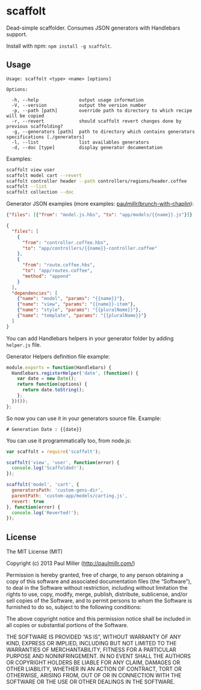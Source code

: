 # scaffolt

Dead-simple scaffolder. Consumes JSON generators with Handlebars support.

Install with npm: `npm install -g scaffolt`.

## Usage

```
Usage: scaffolt <type> <name> [options]

Options:

  -h, --help               output usage information
  -V, --version            output the version number
  -p, --path [path]        override path to directory to which recipe will be copied
  -r, --revert             should scaffolt revert changes done by previous scaffolding?
  -g, --generators [path]  path to directory which contains generators specifications [./generators]
  -l, --list               list availables generators
  -d, --doc [type]         display generator documentation
```

Examples:

```bash
scaffolt view user
scaffolt model cart --revert
scaffolt controller header --path controllers/regions/header.coffee
scaffolt --list
scaffolt collection --doc
```

Generator JSON examples (more examples: [paulmillr/brunch-with-chaplin](https://github.com/paulmillr/brunch-with-chaplin/tree/master/generators)):

```json
{"files": [{"from": "model.js.hbs", "to": "app/models/{{name}}.js"}]}
```

```json
{
  "files": [
    {
      "from": "controller.coffee.hbs",
      "to": "app/controllers/{{name}}-controller.coffee"
    },
    {
      "from": "route.coffee.hbs",
      "to": "app/routes.coffee",
      "method": "append"
    }
  ],
  "dependencies": [
    {"name": "model", "params": "{{name}}"},
    {"name": "view", "params": "{{name}}-item"},
    {"name": "style", "params": "{{pluralName}}"},
    {"name": "template", "params": "{{pluralName}}"}
  ]
}
```

You can add Handlebars helpers in your generator folder by adding `helper.js` file.

Generator Helpers definition file example:

```javascript
module.exports = function(Handlebars) {
  Handlebars.registerHelper('date', (function() {
    var date = new Date();
    return function(options) {
      return date.toString();
    };
  })());
};
```

So now you can use it in your generators source file. Example:

```
# Generation Date : {{date}}
```

You can use it programmatically too, from node.js:

```javascript
var scaffolt = require('scaffolt');

scaffolt('view', 'user', function(error) {
  console.log('Scaffolded!');
});

scaffolt('model', 'cart', {
  generatorsPath: 'custom-gens-dir',
  parentPath: 'custom-app/models/carting.js',
  revert: true
}, function(error) {
  console.log('Reverted!');
});
```

## License

The MIT License (MIT)

Copyright (c) 2013 Paul Miller (http://paulmillr.com/)

Permission is hereby granted, free of charge, to any person obtaining a copy
of this software and associated documentation files (the “Software”), to deal
in the Software without restriction, including without limitation the rights
to use, copy, modify, merge, publish, distribute, sublicense, and/or sell
copies of the Software, and to permit persons to whom the Software is
furnished to do so, subject to the following conditions:

The above copyright notice and this permission notice shall be included in
all copies or substantial portions of the Software.

THE SOFTWARE IS PROVIDED “AS IS”, WITHOUT WARRANTY OF ANY KIND, EXPRESS OR
IMPLIED, INCLUDING BUT NOT LIMITED TO THE WARRANTIES OF MERCHANTABILITY,
FITNESS FOR A PARTICULAR PURPOSE AND NONINFRINGEMENT. IN NO EVENT SHALL THE
AUTHORS OR COPYRIGHT HOLDERS BE LIABLE FOR ANY CLAIM, DAMAGES OR OTHER
LIABILITY, WHETHER IN AN ACTION OF CONTRACT, TORT OR OTHERWISE, ARISING FROM,
OUT OF OR IN CONNECTION WITH THE SOFTWARE OR THE USE OR OTHER DEALINGS IN
THE SOFTWARE.
